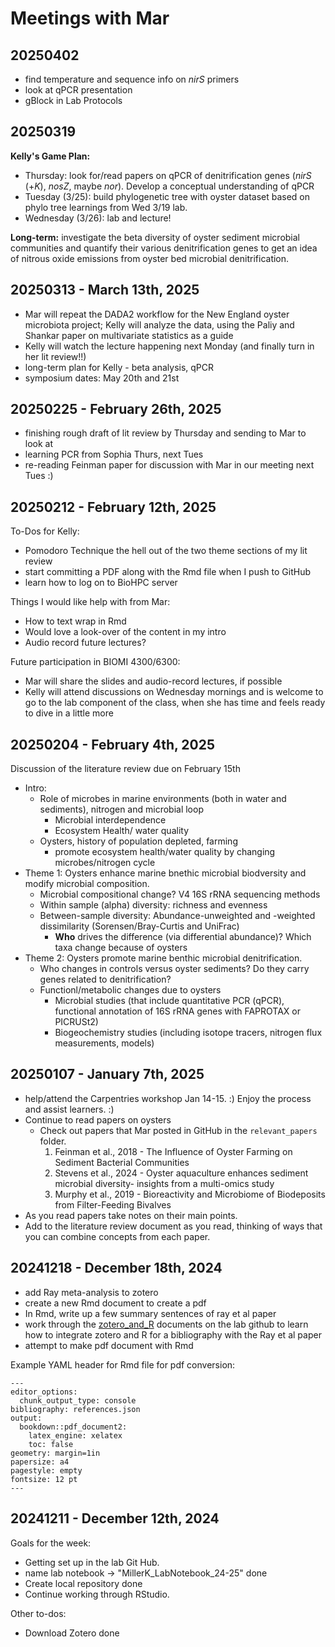 # Meetings with Mar 

## 20250402
- find temperature and sequence info on *nirS* primers
- look at qPCR presentation
- gBlock in Lab Protocols

## 20250319
**Kelly's Game Plan:**
- Thursday: look for/read papers on qPCR of denitrification genes (*nirS* (+*K*), *nosZ*, maybe *nor*). Develop a conceptual understanding of qPCR
- Tuesday (3/25): build phylogenetic tree with oyster dataset based on phylo tree learnings from Wed 3/19 lab.
- Wednesday (3/26): lab and lecture!

**Long-term:** investigate the beta diversity of oyster sediment microbial communities and quantify their various denitrification genes to get an idea of nitrous oxide emissions from oyster bed microbial denitrification.

## 20250313 - March 13th, 2025
- Mar will repeat the DADA2 workflow for the New England oyster microbiota project; Kelly will analyze the data, using the Paliy and Shankar paper on multivariate statistics as a guide
- Kelly will watch the lecture happening next Monday (and finally turn in her lit review!!)
- long-term plan for Kelly - beta analysis, qPCR
- symposium dates: May 20th and 21st

## 20250225 - February 26th, 2025
- finishing rough draft of lit review by Thursday and sending to Mar to look at
- learning PCR from Sophia Thurs, next Tues
- re-reading Feinman paper for discussion with Mar in our meeting next Tues :)

## 20250212 - February 12th, 2025

To-Dos for Kelly:
- Pomodoro Technique the hell out of the two theme sections of my lit review
- start committing a PDF along with the Rmd file when I push to GitHub
- learn how to log on to BioHPC server

Things I would like help with from Mar:
- How to text wrap in Rmd
- Would love a look-over of the content in my intro
- Audio record future lectures?

Future participation in BIOMI 4300/6300:
- Mar will share the slides and audio-record lectures, if possible
- Kelly will attend discussions on Wednesday mornings and is welcome to go to the lab component of the class, when she has time and feels ready to dive in a little more

## 20250204 - February 4th, 2025

Discussion of the literature review due on February 15th 

- Intro: 
	- Role of microbes in marine environments (both in water and sediments), nitrogen and microbial loop
		- Microbial interdependence
		- Ecosystem Health/ water quality 
	- Oysters, history of population depleted, farming
		- promote ecosystem health/water quality by changing microbes/nitrogen cycle
- Theme 1: Oysters enhance marine bnethic microbial biodversity and modify microbial composition. 
	- Microbial compositional change? V4 16S rRNA sequencing methods 
	- Within sample (alpha) diversity: richness and evenness
	- Between-sample diversity: Abundance-unweighted and -weighted dissimilarity (Sorensen/Bray-Curtis and UniFrac)
		- **Who** drives the difference (via differential abundance)? Which taxa change because of oysters
- Theme 2: Oysters promote marine benthic microbial denitrification.
	- Who changes in controls versus oyster sediments? Do they carry genes related to denitrification? 
	- Functionl/metabolic changes due to oysters
		- Microbial studies (that include quantitative PCR (qPCR), functional annotation of 16S rRNA genes with FAPROTAX or PICRUSt2)
		- Biogeochemistry studies (including isotope tracers, nitrogen flux measurements, models)



## 20250107 - January 7th, 2025

- help/attend the Carpentries workshop Jan 14-15. :) Enjoy the process and assist learners. :)  
- Continue to read papers on oysters
	- Check out papers that Mar posted in GitHub in the `relevant_papers` folder. 
		1. Feinman et al., 2018 - The Influence of Oyster Farming on Sediment Bacterial Communities
		2. Stevens et al., 2024 - Oyster aquaculture enhances sediment microbial diversity- insights from a multi-omics study
		3. Murphy et al., 2019 - Bioreactivity and Microbiome of Biodeposits from Filter-Feeding Bivalves 
- As you read papers take notes on their main points. 
- Add to the literature review document as you read, thinking of ways that you can combine concepts from each paper. 



## 20241218 - December 18th, 2024

- add Ray meta-analysis to zotero
- create a new Rmd document to create a pdf
- In Rmd, write up a few summary sentences of ray et al paper
- work through the [zotero_and_R](https://github.com/MarschmiLab/Lab_Protocols/tree/main/Computing/Project_Organization/zotero_and_R) documents on the lab github to learn how to integrate zotero and R for a bibliography with the Ray et al paper
- attempt to make pdf document with Rmd

Example YAML header for Rmd file for pdf conversion: 

```
---
editor_options: 
  chunk_output_type: console
bibliography: references.json
output:
  bookdown::pdf_document2:
    latex_engine: xelatex
    toc: false
geometry: margin=1in
papersize: a4
pagestyle: empty
fontsize: 12 pt 
---
```


## 20241211 - December 12th, 2024 

Goals for the week: 

- Getting set up in the lab Git Hub.
- name lab notebook -> "MillerK_LabNotebook_24-25" done
- Create local repository  done
- Continue working through RStudio. 

Other to-dos:

- Download Zotero  done
